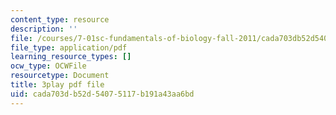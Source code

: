 ```yaml
---
content_type: resource
description: ''
file: /courses/7-01sc-fundamentals-of-biology-fall-2011/cada703db52d54075117b191a43aa6bd_o_1dTvszV4Y.pdf
file_type: application/pdf
learning_resource_types: []
ocw_type: OCWFile
resourcetype: Document
title: 3play pdf file
uid: cada703d-b52d-5407-5117-b191a43aa6bd
---
```

